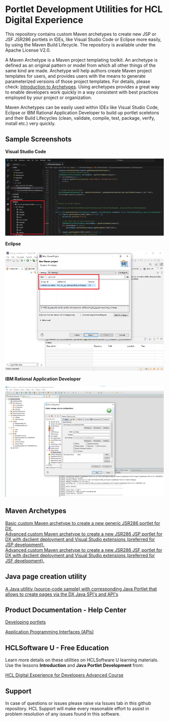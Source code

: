 # Portlet Development Utilities for HCL Digital Experience

This repository contains custom Maven archetypes to create new JSP or JSF JSR286 portlets in IDEs, like Visual Studio Code or Eclipse more easily, by using the Maven Build Lifecycle. The repository is available under the Apache License V2.0.  

A Maven Archetype is a Maven project templating toolkit. An archetype is defined as an original pattern or model from which all other things of the same kind are made. Archetype will help authors create Maven project templates for users, and provides users with the means to generate parameterized versions of those project templates. For details, please check: [Introduction to Archetypes](https://maven.apache.org/guides/introduction/introduction-to-archetypes.html). Using archetypes provides a great way to enable developers work quickly in a way consistent with best practices employed by your project or organization.  

Maven Archetypes can be easily used within IDEs like Visual Studio Code, Eclipse or IBM Rational Application Developer to build up portlet sceletons and their Build Lifecycles (clean, validate, compile, test, package, verify, install etc.) very quickly.  

## Sample Screenshots

**Visual Studio Code**  

![Visual Studio Code Maven Project](./screenshots/VSC_sample_maven_project.png)

**Eclipse**  

![Eclipse Maven Project](./screenshots/eclipse_sample_maven_project.png)

**IBM Rational Application Developer**  

![RAD Maven Project](./screenshots/RAD_sample_maven_project.png)

## Maven Archetypes

[Basic custom Maven archetype to create a new generic JSR286 portlet for DX.](./hcl_dx_jsp_demoportlet_generic_archetype)  
[Advanced custom Maven archetype to create a new JSR286 JSP portlet for DX with dxclient deployment and Visual Studio extensions (preferred for JSP development).](./hcl_dx_jsp_demoportlet_archetype)  
[Advanced custom Maven archetype to create a new JSR286 JSF portlet for DX with dxclient deployment and Visual Studio extensions (preferred for JSF development).](./hcl_dx_jsf_demoportlet_archetype)  

## Java page creation utility

[A Java utilitiy (source-code sample) with corresponding Java Portlet that allows to create pages via the DX Java SPI's and API's](./page_creation_utility)  

## Product Documentation - Help Center

[Developing portlets](https://opensource.hcltechsw.com/digital-experience/latest/extend_dx/portlets_development)

[Application Programming Interfaces (APIs)](https://opensource.hcltechsw.com/digital-experience/latest/extend_dx/apis/)

## HCLSoftware U - Free Education

Learn more details on these utilities on HCLSoftware U learning materials. Use the lessons **Introduction** and **Java Portlet Development** from:

[HCL Digital Experience for Developers Advanced Course](https://hclsoftwareu.hcltechsw.com/courses/course/hdx-dev-300-dx-developer-advanced)  

## Support

In case of questions or issues please raise via Issues tab in this github repository. HCL Support will make every reasonable effort to assist in problem resolution of any issues found in this software.
